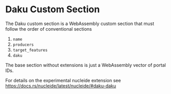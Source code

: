 # Daku Custom Section

The Daku custom section is a WebAssembly custom section that must follow the
order of conventional sections

 1. `name`
 2. `producers`
 3. `target_features`
 4. `daku`

The base section without extensions is just a WebAssembly vector of portal IDs.

For details on the experimental nucleide extension see
<https://docs.rs/nucleide/latest/nucleide/#daku-daku>
